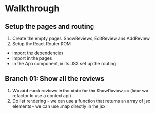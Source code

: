 # Walkthrough

## Setup the pages and routing
1. Create the empty pages: ShowReviews, EditReview and AddReview
2. Setup the React Router DOM
  - import the dependencies
  - import in the pages
  - in the App component, in its JSX set up the routing

  ## Branch 01: Show all the reviews
  1. We add mock reviews in the state for the ShowReview.jsx (later we refactor to use a context api)
  2. Do list rendering
    - we can use a function that returns an array of jsx elements
    - we can use .map directly in the jsx